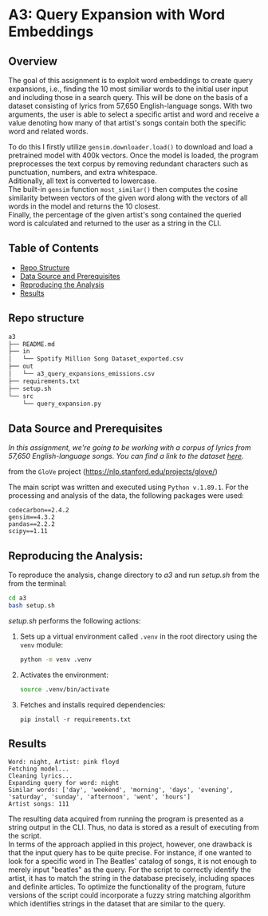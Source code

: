 # A3: Query Expansion with Word Embeddings
## Overview

The goal of this assignment is to exploit word embeddings to create query expansions, i.e., finding the 10 most similiar words to the initial user input and including those in a search query. This will be done on the basis of a dataset consisting of lyrics from 57,650 English-language songs. With two arguments, the user is able to select a specific artist and word and receive a value denoting how many of that artist's songs contain both the specific word and related words.

To do this I firstly utilize `gensim.downloader.load()` to download and load a pretrained model with 400k vectors. Once the model is loaded, the program preprocesses the text corpus by removing redundant characters such as punctuation, numbers, and extra whitespace. <br> Aditionally, all text is converted to lowercase. <br> The built-in `gensim` function `most_similar()` then computes the cosine similarity between vectors of the given word along with the vectors of all words in the model and returns the 10 closest. <br> Finally, the percentage of the given artist's song contained the queried word is calculated and returned to the user as a string in the CLI. 

## Table of Contents

- [Repo Structure](#repo-structure)
- [Data Source and Prerequisites](#data-source-and-prerequisites)
- [Reproducing the Analysis](#reproducing-the-analysis)
- [Results](#results)

## Repo structure

```bash
a3
├── README.md
├── in
│   └── Spotify Million Song Dataset_exported.csv
├── out
│   └── a3_query_expansions_emissions.csv
├── requirements.txt
├── setup.sh
└── src
    └── query_expansion.py
```

## Data Source and Prerequisites
*In this assignment, we're going to be working with a corpus of lyrics from 57,650 English-language songs. You can find a link to the dataset [here](https://www.kaggle.com/datasets/joebeachcapital/57651-spotify-songs).*

from the `GloVe` project (https://nlp.stanford.edu/projects/glove/)

The main script was written and executed using ```Python v.1.89.1```. 
For the processing and analysis of the data, the following packages were used:

```
codecarbon==2.4.2
gensim==4.3.2
pandas==2.2.2
scipy==1.11
```

## Reproducing the Analysis:

To reproduce the analysis, change directory to *a3* and run *setup.sh* from the from the terminal:
```bash
cd a3
bash setup.sh
``` 
*setup.sh* performs the following actions:
1. Sets up a virtual environment called ``.venv`` in the root directory using the ``venv`` module:
    ```sh
    python -m venv .venv
    ```
2. Activates the environment:
    ```sh
    source .venv/bin/activate
    ```
3. Fetches and installs required dependencies:
    ```
    pip install -r requirements.txt
    ``` 

## Results

```
Word: night, Artist: pink floyd
Fetching model...
Cleaning lyrics...
Expanding query for word: night
Similar words: ['day', 'weekend', 'morning', 'days', 'evening', 'saturday', 'sunday', 'afternoon', 'went', 'hours']
Artist songs: 111
```

The resulting data acquired from running the program is presented as a string output in the CLI. Thus, no data is stored as a result of executing from the script. <br>
In terms of the approach applied in this project, however, one drawback is that the input query has to be quite precise. For instance, if one wanted to look for a specific word in The Beatles' catalog of songs, it is not enough to merely input "beatles" as the query. For the script to correctly identify the artist, it has to match the string in the database precisely, including spaces and definite articles. To optimize the functionality of the program, future versions of the script could incorporate a fuzzy string matching algorithm which identifies strings in the dataset that are similar to the query.